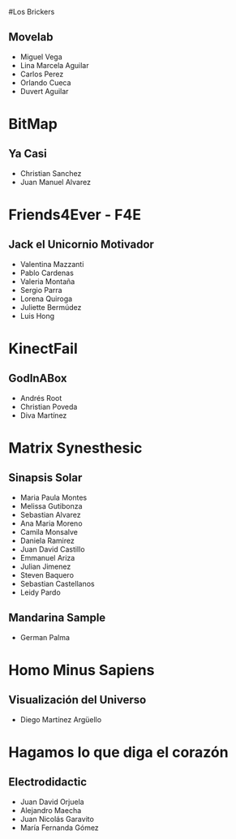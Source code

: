 #Los Brickers

## Movelab

* Miguel Vega
* Lina Marcela Aguilar
* Carlos Perez
* Orlando Cueca
* Duvert Aguilar

# BitMap

## Ya Casi

* Christian Sanchez
* Juan Manuel Alvarez

# Friends4Ever - F4E

## Jack el Unicornio Motivador

* Valentina Mazzanti
* Pablo Cardenas
* Valeria Montaña
* Sergio Parra
* Lorena Quiroga
* Juliette Bermúdez
* Luis Hong 

# KinectFail

## GodInABox

* Andrés Root
* Christian Poveda
* Diva Martínez

# Matrix Synesthesic

## Sinapsis Solar

* Maria Paula Montes
* Melissa Gutibonza
* Sebastian Alvarez
* Ana Maria Moreno
* Camila Monsalve
* Daniela Ramirez
* Juan David Castillo
* Emmanuel Ariza
* Julian Jimenez
* Steven Baquero
* Sebastian Castellanos
* Leidy Pardo

## Mandarina Sample

* German Palma

# Homo Minus Sapiens

## Visualización del Universo 

* Diego Martínez Argüello

# Hagamos lo que diga el corazón

## Electrodidactic

* Juan David Orjuela
* Alejandro Maecha
* Juan Nicolás Garavito
* María Fernanda Gómez
